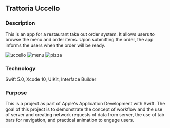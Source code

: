 ## Trattoria Uccello

### Description

This is an app for a restaurant take out order system. It allows users to browse the menu and order items. Upon submitting the order, the app informs the users when the order will be ready.

![uccello](https://user-images.githubusercontent.com/44620966/55836765-194d0780-5ae5-11e9-8310-2cbbbf097e6d.png)
![menu](https://user-images.githubusercontent.com/44620966/55836776-1f42e880-5ae5-11e9-8f2a-b8a2866d503a.png)
![pizza](https://user-images.githubusercontent.com/44620966/55836785-2669f680-5ae5-11e9-8ffa-d19f5319a155.png)

### Technology

Swift 5.0, Xcode 10, UIKit, Interface Builder

### Purpose

This is a project as part of Apple's Application Development with Swift. The goal of this project is to demonstrate the concept of workflow and the use of server and creating network requests of data from server, the use of tab bars for navigation, and practical animation to engage users.
